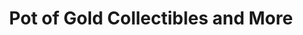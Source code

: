 ---
title: "Pot of Gold Collectibles and More"
url: /pleasant-hill/pot-of-gold-collectibles-and-more/
shop: Spielzeug
---